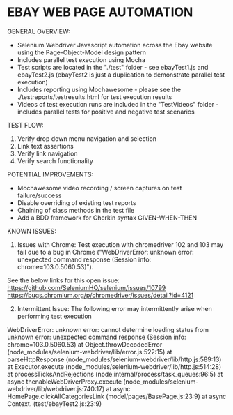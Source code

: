 # EBAY WEB PAGE AUTOMATION

GENERAL OVERVIEW:
* Selenium Webdriver Javascript automation across the Ebay website using the Page-Object-Model design pattern
* Includes parallel test execution using Mocha
* Test scripts are located in the "./test" folder - see ebayTest1.js and ebayTest2.js (ebayTest2 is just a duplication to demonstrate parallel test execution)
* Includes reporting using Mochawesome - please see the ./testreports/testresults.html for test execution results
* Videos of test execution runs are included in the "TestVideos" folder - includes parallel tests for positive and negative test scenarios

TEST FLOW:
1. Verify drop down menu navigation and selection
2. Link text assertions
3. Verify link navigation
4. Verify search functionality

POTENTIAL IMPROVEMENTS:
* Mochawesome video recording / screen captures on test failure/success
* Disable overriding of existing test reports
* Chaining of class methods in the test file
* Add a BDD framework for Gherkin syntax GIVEN-WHEN-THEN

KNOWN ISSUES:
1. Issues with Chrome:
Test execution with chromedriver 102 and 103 may fail due to a bug in Chrome ("WebDriverError: unknown error: unexpected command response (Session info: chrome=103.0.5060.53)"). 

See the below links for this open issue:
https://github.com/SeleniumHQ/selenium/issues/10799
https://bugs.chromium.org/p/chromedriver/issues/detail?id=4121

2. Intermittent Issue:
The following error may intermittently arise when performing test execution

WebDriverError: unknown error: cannot determine loading status
from unknown error: unexpected command response
  (Session info: chrome=103.0.5060.53)
      at Object.throwDecodedError (node_modules/selenium-webdriver/lib/error.js:522:15)
      at parseHttpResponse (node_modules/selenium-webdriver/lib/http.js:589:13)
      at Executor.execute (node_modules/selenium-webdriver/lib/http.js:514:28)
      at processTicksAndRejections (node:internal/process/task_queues:96:5)
      at async thenableWebDriverProxy.execute (node_modules/selenium-webdriver/lib/webdriver.js:740:17)
      at async HomePage.clickAllCategoriesLink (model/pages/BasePage.js:23:9)
      at async Context.<anonymous> (test/ebayTest2.js:23:9)